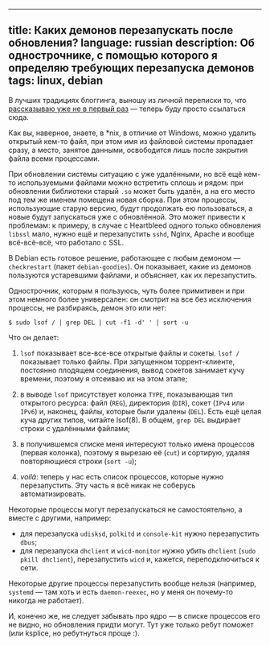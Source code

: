 ----
title: Каких демонов перезапускать после обновления?
language: russian
description: Об однострочнике, с помощью которого я определяю требующих перезапуска демонов
tags: linux, debian
----

В лучших традициях блоггинга, выношу из личной переписки то, что [рассказываю уже
не в первый раз][bnw] — теперь буду просто ссылаться сюда.

Как вы, наверное, знаете, в \*nix, в отличие от Windows, можно удалить открытый
кем-то файл, при этом имя из файловой системы пропадает сразу, а место, занятое
данными, освободится лишь после закрытия файла всеми процессами.

При обновлении системы ситуацию с уже удалёнными, но всё ещё кем-то
используемыми файлами можно встретить сплошь и рядом: при обновлении библиотеки
старый `.so` может быть удалён, а на его место под тем же именем помещена новая
сборка. При этом процессы, использующие старую версию, будут продолжать ею
пользоваться, а новые будут запускаться уже с обновлённой. Это может привести
к проблемам: к примеру, в случае с Heartbleed одного только обновления `libssl`
мало, нужно ещё и перезапустить `sshd`, Nginx, Apache и вообще всё-всё-всё, что
работало с SSL.

В Debian есть готовое решение, работающее с любым демоном — `checkrestart`
(пакет `debian-goodies`). Он показывает, какие из демонов пользуются устаревшими
файлами, и объясняет, как их перезапустить.

Однострочник, которым я пользуюсь, чуть более примитивен и при этом немного
более универсален: он смотрит на все без исключения процессы, не разбираясь,
демон это или нет:

    $ sudo lsof / | grep DEL | cut -f1 -d' ' | sort -u

Что он делает:

1. `lsof` показывает все-все-все открытые файлы и сокеты. `lsof /`
   показывает только файлы. При запущенном торрент-клиенте, постоянно
   плодящем соединения, вывод сокетов занимает кучу времени, поэтому
   я отсеиваю их на этом этапе;

2. в выводе `lsof` присутствует колонка `TYPE`, показывающая тип
   открытого ресурса: файл (`REG`), директория (`DIR`), сокет (`IPv4`
   или `IPv6`) и, наконец, файлы, которые были удалены (`DEL`). Есть ещё
   целая куча других типов, читайте lsof(8). В общем, `grep DEL`
   выдирает строки с удалёнными файлами;

3. в получившемся списке меня интересуют только имена процессов (первая
   колонка), поэтому я вырезаю её (`cut`) и сортирую, удаляя повторяющиеся
   строки (`sort -u`);

4. *voilà*: теперь у нас есть список процессов, которые нужно перезапустить.
   Эту часть я всё никак не соберусь автоматизировать.

Некоторые процессы могут перезапускаться не самостоятельно, а вместе
с другими, например:

* для перезапуска `udisksd`, `polkitd` и `console-kit` нужно перезапустить
  `dbus`;
* для перезапуска `dhclient` и `wicd-monitor` нужно убить `dhclient` (`sudo
  pkill dhclient`), перезапустить `wicd` и, кажется, переподключиться
  к сети.

Некоторые другие процессы перезапустить вообще нельзя (например, `systemd` — там
хоть и есть `daemon-reexec`, но у меня он почему-то никогда не работает).

И, конечно же, не следует забывать про ядро — в списке процессов его не видно,
но обновления придти могут. Тут уже только ребут поможет (или ksplice, но
ребутнуться проще :).

[bnw]: https://bnw.im/p/NF0AU5
